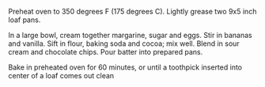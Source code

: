 Preheat oven to 350 degrees F (175 degrees C). Lightly grease two 9x5 inch loaf pans.


In a large bowl, cream together margarine, sugar and eggs. Stir in bananas and vanilla. Sift in flour, baking soda and cocoa; mix well. Blend in sour cream and chocolate chips. Pour batter into prepared pans.


Bake in preheated oven for 60 minutes, or until a toothpick inserted into center of a loaf comes out clean